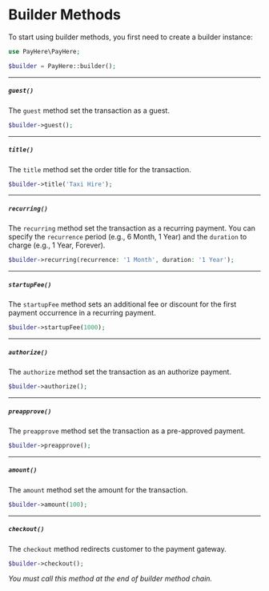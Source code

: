 # Builder Methods

To start using builder methods, you first need to create a builder instance:

```php
use PayHere\PayHere;

$builder = PayHere::builder();
```

---

##### `guest()`

The `guest` method set the transaction as a guest.

```php
$builder->guest();
```

---

##### `title()`

The `title` method set the order title for the transaction.

```php
$builder->title('Taxi Hire');
```

---

##### `recurring()`

The `recurring` method set the transaction as a recurring payment. You can specify the `recurrence` period (e.g., 6 Month, 1 Year) and the `duration` to charge (e.g., 1 Year, Forever).

```php
$builder->recurring(recurrence: '1 Month', duration: '1 Year');
```

---

##### `startupFee()`

The `startupFee` method sets an additional fee or discount for the first payment occurrence in a recurring payment.

```php
$builder->startupFee(1000);
```

---

##### `authorize()`

The `authorize` method set the transaction as an authorize payment.

```php
$builder->authorize();
```

---

##### `preapprove()`

The `preapprove` method set the transaction as a pre-approved payment.

```php
$builder->preapprove();
```

---

##### `amount()`

The `amount` method set the amount for the transaction.

```php
$builder->amount(100);
```

---

##### `checkout()`

The `checkout` method redirects customer to the payment gateway.

```php
$builder->checkout();
```

_You must call this method at the end of builder method chain._
